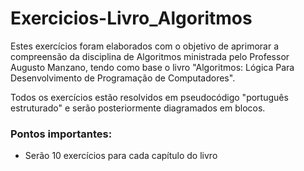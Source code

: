 # Exercicios-Livro_Algoritmos

Estes exercícios foram elaborados com o objetivo de aprimorar a compreensão da disciplina de Algoritmos ministrada pelo Professor Augusto Manzano, tendo como base o livro "Algoritmos: Lógica Para Desenvolvimento de Programação de Computadores".

Todos os exercícios estão resolvidos em pseudocódigo "português estruturado" e serão posteriormente diagramados em blocos.

### Pontos importantes: 
- Serão 10 exercícios para cada capítulo do livro
